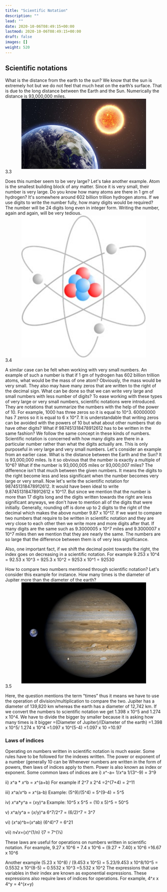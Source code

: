 ```yaml
---
title: "Scientific Notation"
description: ""
lead: ""
date: 2020-10-06T08:49:15+00:00
lastmod: 2020-10-06T08:49:15+00:00
draft: false
images: []
weight: 520
---
```

## Scientific notations
What is the distance from the earth to the sun?
We know that the sun is extremely hot but we do not feel that much heat on the earth’s surface. That is due to the long distance between the Earth and the Sun. Numerically the distance is 93,000,000 miles. 
<img src="3_3_earth_and_sun.jpg" width="400" style="display: block; margin: 0 auto;">
3.3


Does this number seem to be very large? 
Let's take another example. Atom is the smallest building block of any matter. Since it is very small, their number is very large. Do you know how many atoms are there in 1 gm of hydrogen? It's somewhere around 602 billion trillion hydrogen atoms. If we use digits to write the number fully, how many digits would be required? 
The number will be 24 digits long even in integer form. Writing the number, again and again, will be very tedious. 
<img src="3_4_atom.jpg" width="400" style="display: block; margin: 0 auto;">
3.4

A similar case can be felt when working with very small numbers. An example of such a number is that if 1 gm of hydrogen has 602 billion trillion atoms, what would be the mass of one atom? Obviously, the mass would be very small. They also may have many zeros that are written to the right of the decimal sign. 
What can be done so that we can write very large and small numbers with less number of digits?
To ease working with these types of very large or very small numbers, scientific notations were introduced. They are notations that summarize the numbers with the help of the power of 10. For example, 1000 has three zeros so it is equal to 10^3. 60000000 has 7 zeros so it is equal to 6 x 10^7.
It is understandable that writing zeros can be avoided with the powers of 10 but what about other numbers that do have other digits? What if 987451318478912612 has to be written in the same fashion? 
We follow the same concept in these kinds of numbers. Scientific notation is concerned with how many digits are there in a particular number rather than what the digits actually are. This is only purposeful in very large and very small numbers. 
Let's consider an example from an earlier case. What is the distance between the Earth and the Sun? 
It is 93,000,000 miles. Is it so obvious that the number is exactly a multiple of 10^6? What if the number is 93,000,005 miles or 93,000,007 miles? 
The difference isn't that much between the given numbers. It means the digits to the right become less and less significant when the number becomes very large or very small. 
Now let's write the scientific notation for 987451318478912612. 
It would have been ideal to write 9.87451318478912612 x 10^17. But since we mention that the number is more than 17 digits long and the digits written towards the right are less significant anyways, we don't have to mention all of the digits that were initially. Generally, rounding off is done up to 2 digits to the right of the decimal which makes the above number 9.87 x 10^17. If we want to compare two numbers that require to be written in scientific notation and they are very close to each other then we write more and more digits after that. If many digits are the same such as 9.3000005 x 10^7 miles and 9.3000007 x 10^7 miles then we mention that they are nearly the same. The numbers are so large that the difference between them is of very less significance. 

Also, one important fact, if we shift the decimal point towards the right, the index goes on decreasing in a scientific notation. 
For example
9.253 x 10^4 = 92.53 x 10^3 = 925.3 x 10^2 = 9253 x 10^1 = 92530

How to compare two numbers mentioned through scientific notation?
Let's consider this example for instance. How many times is the diameter of Jupiter more than the diameter of the earth?
<img src="3_5_Jupiter_and_earth.jpg" width="400" style="display: block; margin: 0 auto;">
3.5 


Here, the question mentions the term “times” thus it means we have to use the operation of division/multiplication to compare the two. Jupiter has a diameter of 139,820 km whereas the earth has a diameter of 12,742 km. If we convert the numbers to scientific notation we get 1.398 x 10^5 and 1.274 x 10^4. We have to divide the bigger by smaller because it is asking how many times is it bigger
=(Diameter of Jupiter)/(Diameter of the earth)
=1.398 x 10^5/ 1.274 x 10^4
=1.097 x 10^(5-4)
=1.097 x 10
=10.97


### Laws of indices
Operating on numbers written in scientific notation is much easier. Some rules have to be followed for the indexes written. The power or exponent of a number (generally 10 can be 
Whenever numbers are written in the form of powers, then laws of indices apply to them. Power is also known as index or exponent. Some common laws of indices are
i) 𝑥^-a= 1/𝑥^a
1/(3^-9) = 3^9

ii) 𝑥^a * 𝑥^b = 𝑥^(a+b)
 For example if 2^7 x 2^4 =2^(7+4) = 2^11

iii) 𝑥^a/𝑥^b = 𝑥^(a-b)
Example: (5^9)/(5^4) = 5^(9-4) = 5^5


iv) 𝑥^a*y^a = (𝑥y)^a
Example: 10^5 x 5^5 = (10 x 5)^5 = 50^5

v) 𝑥^a/y^a = (𝑥/y)^a
6^7/2^7 = (6/2)^7 = 3^7

vi) (𝑥^a)^b=(𝑥^ab)
(6^4)^7 = 6^21

vii) n√𝑥=(𝑥)^(1/n)
∛7 = 7^(⅓)

These laws are useful for operations on numbers written in scientific notation. For example, 
9.27 x 10^6 + 7.4  x 10^6
= (9.27 + 7.40) x 10^6
=16.67 x 10^6

Another example (5.23 x 10^8) / (9.453 x 10^5)
= 5.23/9.453 x 10^8/10^5
= 0.5532 x 10^(8-5)
= 0.5532 x 10^3
=5.532 x 10^2
The expressions that use variables in their index are known as exponential expressions. These expressions also require laws of indices for operations. 
For example, 4^𝑥 x 4^y = 4^(𝑥+y)

